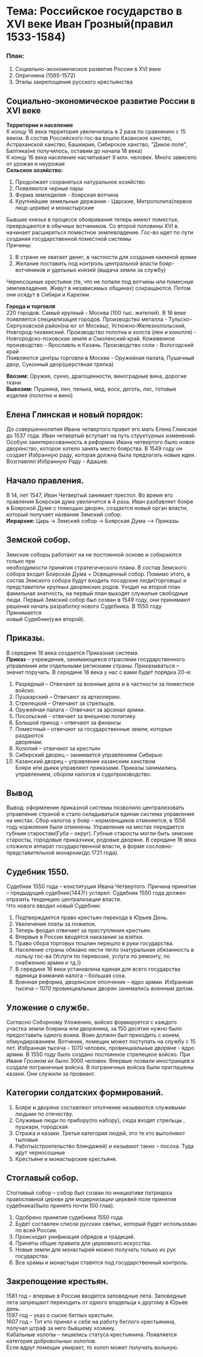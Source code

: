 # Тема: Российское государство в XVI веке Иван Грозный(правил 1533-1584)

### План:

1.  Социально-экономическое развитие России в XVI веке
2.  Опричнина (1565-1572)
3.  Этапы закрепощения русского крестьянства

## Социально-экономическое развитие России в XVI веке

**Территории и население**  
К концу 16 века территория увеличилась в 2 раза по сравнению с 15 веком. В состав Российского гос-ва вошло Казанское ханство, Астраханской ханство, Башкирия, Сибирское ханство, "Дикое поле", Балтика(не получилось, оставим до начала 18 века)  
К концу 16 века население насчитывает 9 млн. человек. Много зависело от урожая и неурожая  
**Сельское хозяйство:**

1.  Продолжает сохраняться натуральное хозяйство
2.  Появляются черные пары
3.  Форма земледелия - боярская вотчина
4.  Крупнейшие земельные держания - Царские, Митрополита(первое лицо церкви) и монастырские

Бывшие князья в процессе обояривания теперь имеют поместье, превращаются в обычных вотчиников. Со второй половины XVI в. начинает расширяться поместное землевладение. Гос-во идет по пути создания государственной поместной системы  
Причины:

1.  В стране не хватает денег, в частности для создания наемной армии
2.  Желание поставить под контроль центральной власти бояр-вотчеников и удельных князей (выдача земли за службу)

Черносошные крестьяне (те, что не попали под вотчины или помесные землевладения. Живут в независимых общинах) сокращаются. Потом они осядут в Сибири и Карелии

**Города и торговля**  
220 городов. Самый крупный - Москва (100 тыс. жителей). В 16 веке появляется специализация городов. Производство металла - Тульско-Серпуховской район(на юг от Москвы), Устюжно-Железнопольский, Новгород-тихвинский. Производство полотна и холста (лен и конопля) - Новгородско-псковская земля и Смоленский край. Кожевенное производство - Ярославль и Казань. Производство соли - Вологодский край  
Появляются центры торговли в Москве - Оружейная палата, Пушечный двор, Суконный двор(шерстяная тряпка)

**Ввозим:** Оружие, сукно, драгоценности, виноградные вина, дорогие ткани  
**Вывозим:** Пушнина, лен, пенька, мед, воск, деготь, лес, готовые изделия (полотно и вино)

## Елена Глинская и новый порядок:

До совершеннолетия Ивана четвертого правит его мать Елена Глинская до 1537 года. Иван четвертый вступает на путь структурных изменений. Особую заинтересованность в реформах Ивана четвертого было новое дворянство, которое хотело занять место боярства. В 1549 году он создает Избранную раду, которая должна была предлагать новые идеи. Возглавлял Избранную Раду - Адашев.

## Начало правления.

В 14, лет 1547, Иван Четвертый занимает престол. Во время его правления Боярская дума увеличится в 4 раза, Иван разбавляет бояре в Боярской Думе с помощью дворян, создается новый орган власти, который получает название Земский собор.  
**Иерархия:** Царь -> Земский собор -> Боярская Дума –> Приказы.

## Земской собор.

Земские соборы работают на не постоянной основе и собираются только при  
необходимости принятия стратегического плана. В состав Земского собора входит Боярская Дума + Освященный собор. Помимо этого, в  
состав Земского собора будут входить посадские люди(торговцы) и представители крупных дворянских родов. Уходит на второй план фамильная знатность, на первый план выходят служилые свободные люди. Первый Земский собор был созван в 1549 году, они принимают решения начать разработку нового Судебника. В 1550 году Принимается  
новый Судебник(уже второй).

## Приказы.

В середине 16 века создается Приказная система.  
**Приказ** – учреждение, занимающееся отраслями государственного управления или отдельными регионами страны. Приказываться – значит поручать. В середине 16 века у нас с вами будет порядка 20-и:

1.  Разрядный – Отвечают за военные дела и в частности за поместное войско.
2.  Пушкарский – Отвечают за артиллерию.
3.  Стрелецкий – Отвечают за стрельцов.
4.  Оружейная палата – Отвечают за арсенал армии.
5.  Посольский - отвечает за внешнюю политику.
6.  Большой приход – отвечают за финансы
7.  Поместный – отвечают за государственные земли, которые раздаются  
    дворянам.
8.  Холопий – отвечают за крестьян
9.  Сибирский дворец – занимается управлением Сибирью
10. Казанский дворец – управление казанским ханством  
    Бояре или дьяки управляют приказами. Приказы занимались управлением, сбором налогов и судопроизводство.

## Вывод

Вывод: оформление приказной системы позволило централизовать управление страной и стало складываться единая система управления на местах. Сбор налогов у бояр – кормленщиков отменяется, в 1556 году кормления были отменены. Управление на местах передается губным старостам(Губа – округ). Губные старосты могли быть земские  
старосты, городовые приказчики, родовые дворяне. В середине 16 века сложился аппарат государственной власти, в форме сословно-представительной монархии(до 1721 года).

## Судебник 1550.

Судебник 1550 года – конституция Ивана Четвертого. Причина принятия – предыдущий судебник(1447г) устарел. Судебник 1550 года должен отразить тенденцию централизации власти.  
Что нового вводил новый Судебник:

1.  Подтверждается право крестьян перехода в Юрьев День.
2.  Увеличение платы за пожилое.
3.  Теперь феодал отвечает за преступления крестьян.
4.  Впервые в России вводятся наказания за взятки.
5.  Право сбора торговых пошлин перешло в руки государства.
6.  Население страны обязано нести тягло (натуральная обязанность в пользу гос-ва (Услуги по перевозке, услуги по ремонту, по снабжению армии и тд.))
7.  В середине 16 века установлена единая для всего государства единица взимания налога – большая соха.
8.  Военная реформа, дворянское ополчение – ядро армии. Избранная тысяча – 1070 провинциальных дворян занимались военным делом.

## Уложение о службе.

Согласно Соборному Уложению, войско формируется с каждого участка земли боярина или дворянина, за 150 десятин нужно было предоставить одного воина. Воин должен был приходить с конем, обмундированием. Вотченик, помещик может поступать на службу с 15 лет. Избранная тысяча - 1070 человек, провинциальные дворяне - ядро армии. В 1550 году было создано постоянное стрелецкое войско. При Иване Грозном их было 3000 человек. Впервые позвали иностранцев и создали пограничные войска. В пограничных войска были приглашены казаки. Они служили за провиант.

## Категории солдатских формирований.

1.  Бояре и дворяне составляют ополчение называются служивыми людьми по отечеству.
2.  Служивые люди по прибору(по набору), сюда входят стрельцы , пушкари, городская
3.  Стража и казаки. Третья категория людей, это те кто выполняют тыловые
4.  Работы(строительство блиндажей) и называют таких – посоха. Туда идут черносошные
5.  Крестьяне и монастырские крестьяне.

## Стоглавый собор.

Стоглавый собор – собор был созван по инициативе патриарха православной церкви для модернизации церквей поле принятия судебника(было принято почти 100 глав).

1.  Одобрено принятие судебника 1550 года.
2.  Будет составлен список русских святых, который будет использован по всей России.
3.  Происходит унификация обрядов и традиций.
4.  Приняты общие правила для церковного искусства.
5.  Новые земли для монастырей можно получать только из рук государства.
6.  Все храмы и монастыри ставятся под государственный контроль.

## Закрепощение крестьян.

1581 год – впервые в России вводятся заповедные лета. Заповедные лета запрещают переходить от одного владельца к другому в Юрьев день.  
1597 год – указ о сыске беглых крестьян.  
1607 год – Тот кто принял к себе на работу беглого крестьянина, получал штраф за него бывшему хозяину.  
Кабальные холопы – лишились статуса крестьянина. Появляется категория добровольных холопов.  
Если вдруг помещик умирает, то холоп может получить вольную.